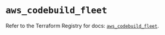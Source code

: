 # `aws_codebuild_fleet`

Refer to the Terraform Registry for docs: [`aws_codebuild_fleet`](https://registry.terraform.io/providers/hashicorp/aws/6.17.0/docs/resources/codebuild_fleet).
